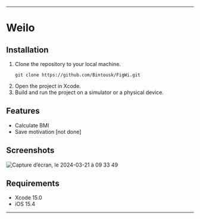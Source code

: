 
---

# Weilo


## Installation
1. Clone the repository to your local machine.
   ```
   git clone https://github.com/Bintousk/FigWi.git
   ```
2. Open the project in Xcode.
3. Build and run the project on a simulator or a physical device.


## Features
- Calculate BMI
- Save motivation [not done]


## Screenshots
![Capture d’écran, le 2024-03-21 à 09 33 49](https://github.com/Bintousk/FigWi/assets/70541321/0fbbd4d6-aeae-41e4-88cc-b094774270de)

## Requirements
- Xcode 15.0
- iOS 15.4


---

